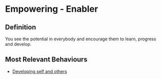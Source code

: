# Empowering - Enabler

## Definition 

You see the potential in everybody and encourage them to learn, progress and develop. 

## Most Relevant Behaviours

* [Developing self and others](behav/devel_self_others.md)
